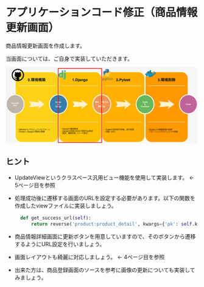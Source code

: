 # アプリケーションコード修正（商品情報更新画面）
商品情報更新画面を作成します。

当画面については、ご自身で実装していただきます。

![](./img/27.png)


## ヒント
- UpdateViewというクラスベース汎用ビュー機能を使用して実装します。 ← 5ページ目を参照
- 処理成功後に遷移する画面のURLを設定する必要があります。以下の関数を作成したviewファイルに実装しましょう。
  
  ```python
    def get_success_url(self):
        return reverse('product:product_detail', kwargs={'pk': self.kwargs['pk']})
  ```

- 商品情報詳細画面に更新ボタンを用意していますので、そのボタンから遷移するようにURL設定を行いましょう。
- 画面レイアウトも綺麗に対応しましょう。 ← 4ページ目を参照
- 出来た方は、商品登録画面のソースを参考に画像の更新についても実装してみましょう。
